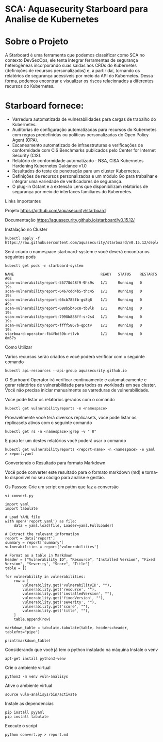 # SCA: Aquasecurity Starboard para Analise de Kubernetes

# Sobre o Projeto

A Starboard é uma ferramenta que podemos classificar como SCA no contexto DevSecOps, ele tenta integrar ferramentas de segurança heterogêneas incorporando suas saídas aos CRDs do Kubernetes (definições de recursos personalizados) e, a partir daí, tornando os relatórios de segurança acessíveis por meio da API do Kubernetes. Dessa forma, podemos encontrar e visualizar os riscos relacionados a diferentes recursos  do Kubernetes.

# Starboard fornece:

- Varredura automatizada de vulnerabilidades para cargas de trabalho do Kubernetes.
- Auditorias de configuração automatizadas para recursos do Kubernetes com regras predefinidas ou políticas personalizadas do Open Policy Agent (OPA).
- Escaneamento automatizado de infraestruturas e verificações de conformidade com CIS Benchmarks publicados pelo Center for Internet Security (CIS).
- Relatório de conformidade automatizado - NSA, CISA Kubernetes Hardening Kubernetes Guidance v1.0
- Resultados do teste de penetração para um cluster Kubernetes.
- Definições de recursos personalizados e um módulo Go para trabalhar e integrar uma variedade de verificadores de segurança.
- O plug-in Octant e a extensão Lens que disponibilizam relatórios de segurança por meio de interfaces familiares do Kubernetes.

Links Importantes

Projeto
https://github.com/aquasecurity/starboard

Documentação
https://aquasecurity.github.io/starboard/v0.15.12/



Instalação no Cluster

```
kubectl apply -f https://raw.githubusercontent.com/aquasecurity/starboard/v0.15.12/deploy/static/starboard.yaml
```

Será criado o namespace starboard-system e você deverá encontrar os seguintes pods

```
kubectl get pods -n starboard-system

NAME                                        READY   STATUS    RESTARTS   AGE
scan-vulnerabilityreport-55778d48f9-9hs9s   1/1     Running   0          19s
scan-vulnerabilityreport-6467cdd4b5-thc45   1/1     Running   0          19s
scan-vulnerabilityreport-66cb785fb-gs8q8    1/1     Running   0          49s
scan-vulnerabilityreport-688b5b46c8-tb8lk   1/1     Running   0          19s
scan-vulnerabilityreport-7998b888ff-sr2s4   1/1     Running   0          19s
scan-vulnerabilityreport-ffff5867b-qpqtv    1/1     Running   0          19s
starboard-operator-fb4fbd59b-rtlvb          1/1     Running   0          8m57s
```


Como Utilizar

Varios recursos serão criados e você poderá verificar com o seguinte comando
```
kubectl api-resources --api-group aquasecurity.github.io
```

O Starboard Operator irá verificar continuamente e automaticamente e gerar relatórios de vulnerabilidade para todos os workloads em seu cluster. Você não precisa iniciar manualmente as varreduras de vulnerabilidade. 

Voce pode listar os relatorios gerados com o comando
```
kubectl get vulnerabilityreports -n <namespace>
```

Provavelmente você terá diversos replicasets, voce pode listar os replicasets ativos com o seguinte comando
```
kubectl get rs -n <namespace>|grep -v " 0"
```

E para ler um destes relatórios você poderá usar o comando
```
kubectl get vulnerabilityreports <report-name> -n <namespace> -o yaml > report.yaml
```


Convertendo o Resultado para formato Markdown

Você pode converter este resultado para o formato markdown (md) e torna-lo disponivel no seu código para analise e gestão.

Os Passos:
Crie um script em pythn que faz a conversão
```
vi convert.py
```

```
import yaml
import tabulate

# Load YAML file
with open('report.yaml') as file:
    data = yaml.load(file, Loader=yaml.FullLoader)

# Extract the relevant information
report = data['report']
summary = report['summary']
vulnerabilities = report['vulnerabilities']

# Format as a table in Markdown
header = ["Vulnerability ID", "Resource", "Installed Version", "Fixed Version", "Severity", "Score", "Title"]
table = []

for vulnerability in vulnerabilities:
    row = [
        vulnerability.get('vulnerabilityID', ""),
        vulnerability.get('resource', ""),
        vulnerability.get('installedVersion', ""),
        vulnerability.get('fixedVersion', ""),
        vulnerability.get('severity', ""),
        vulnerability.get('score', ""),
        vulnerability.get('title', ""),
    ]
    table.append(row)

markdown_table = tabulate.tabulate(table, headers=header, tablefmt="pipe")

print(markdown_table)
```

Considerando que você já tem o python instalado na máquina
Instale o venv
```
apt-get install python3-venv
```

Crie o ambiente virtual
```
python3 -m venv vuln-analisys
```

Ative o ambiente virtual
```
source vuln-analisys/bin/activate
```

Instale as dependencias
```
pip install pyyaml
pip install tabulate
```

Execute o script
```
python convert.py > report.md
```
